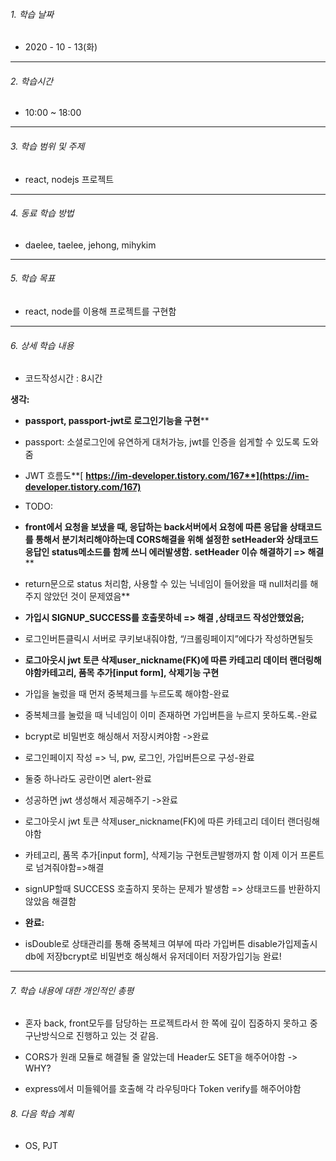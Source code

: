 

###### 1. 학습 날짜

- 2020 - 10 - 13(화)

---

###### 2. 학습시간

- 10:00 ~ 18:00

---

###### 3. 학습 범위 및 주제

- react, nodejs 프로젝트

---

###### 4. 동료 학습 방법 

- daelee, taelee, jehong, mihykim

---

###### 5. 학습 목표 

- react, node를 이용해 프로젝트를 구현함

---

###### 6. 상세 학습 내용

- 코드작성시간 :  8시간

**생각:**

- **passport, passport-jwt로 로그인기능을 구현****

- passport: 소셜로그인에 유연하게 대처가능, jwt를 인증을 쉽게할 수 있도록 도와줌 
- JWT 흐름도**[ **https://im-developer.tistory.com/167**](https://im-developer.tistory.com/167)**
- TODO:	
- **front에서 요청을 보냈을 때, 응답하는 back서버에서 요청에 따른 응답을 상태코드를 통해서 분기처리해야하는데 CORS해결을 위해 설정한 setHeader와 상태코드 응답인 status메소드를 함께 쓰니 에러발생함.** **setHeader 이슈 해결하기 => 해결****
-  return문으로 status 처리함, 사용할 수 있는 닉네임이 들어왔을 때 null처리를 해주지 않았던 것이 문제였음**
- **가입시 SIGNUP_SUCCESS를 호출못하네 => 해결 ,상태코드 작성안했었음;**	
- 로그인버튼클릭시 서버로 쿠키보내줘야함, “/크롤링페이지”에다가 작성하면될듯
- **로그아웃시 jwt 토큰 삭제user_nickname(FK)에 따른 카테고리 데이터 랜더링해야함카테고리, 품목 추가[input form], 삭제기능 구현**
- 가입을 눌렀을 때 먼저 중복체크를 누르도록 해야함-완료
- 중복체크를 눌렀을 때 닉네임이 이미 존재하면 가입버튼을 누르지 못하도록.-완료
- bcrypt로 비밀번호 해싱해서 저장시켜야함 ->완료
- 로그인페이지 작성 => 닉, pw, 로그인, 가입버튼으로 구성-완료
- 둘중 하나라도 공란이면 alert-완료
- 성공하면 jwt 생성해서 제공해주기 ->완료 
- 로그아웃시 jwt 토큰 삭제user_nickname(FK)에 따른 카테고리 데이터 랜더링해야함
- 카테고리, 품목 추가[input form], 삭제기능 구현토큰발행까지 함 이제 이거 프론트로 넘겨줘야함=>해결
- signUP할때 SUCCESS 호출하지 못하는 문제가 발생함 => 상태코드를 반환하지 않았음 해결함
- **완료:**
- isDouble로 상태관리를 통해 중복체크 여부에 따라 가입버튼 disable가입제출시 db에 저장bcrypt로 비밀번호 해싱해서 유저데이터 저장가입기능 완료!

---

###### 7. 학습 내용에 대한 개인적인 총평

- 혼자 back, front모두를 담당하는 프로젝트라서 한 쪽에 깊이 집중하지 못하고 중구난방식으로 진행하고 있는 것 같음.

- CORS가 원래 모듈로 해결될 줄 알았는데 Header도 SET을 해주어야함 -> WHY?

- express에서 미들웨어를 호출해 각 라우팅마다 Token verify를 해주어야함

  

###### 8. 다음 학습 계획

- OS, PJT